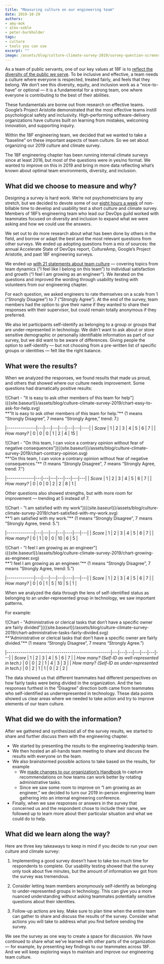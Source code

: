 ```yaml
---
title: "Measuring culture on our engineering team"
date: 2019-10-29
authors:
- amy-mok
- alex-soble
- peter-burkholder
tags:
- culture
- tools you can use
excerpt: ""
image: /assets/blog/culture-climate-survey-2019/survey-question-screenshot.png
---
```


As a team of public servants, one of our key values at 18F is to
[reflect the diversity of the public we
serve](https://handbook.18f.gov/tts-history/#our-values). To be
inclusive and effective, a team needs a culture where everyone is
respected, treated fairly, and feels that they belong. We don’t see this
diversity, equity, and inclusion work as a “nice-to-have” or optional —
it is a fundamental for a strong team, one where everyone is
contributing to the best of their abilities.

These fundamentals are borne out from research on effective teams.
Google’s Project Aristotle demonstrated that the most effective teams instill psychological
safety and inclusivity. High-performing software-delivery organizations have cultures built on
learning from mistakes, welcoming innovation, and supporting inquiry.

Within the 18F engineering team, we decided that we wanted to take a
“baseline” on these important aspects of team culture. So we set about
organizing our 2019 culture and climate survey.

The 18F engineering chapter has been running internal climate surveys
since at least 2016, but most of the questions were in yes/no format. We
wanted to improve on this in 2019 and bring in more data reflecting
what’s known about optimal team environments, diversity, and inclusion.

## What did we choose to measure and why?

Designing a survey is hard work. We’re not psychometricians by any
stretch, but we decided to devote some of our [eight hours a
week](https://handbook.18f.gov/tock/#how-many-hours-am-i-expected-to-bill-per-week)
of non-billable time to develop and usability test a short culture and
climate survey. Members of 18F’s engineering team who lead our DevOps
guild worked with teammates focused on diversity and inclusion to expand
what we were asking and how we could use the answers.

We set out to do more research about what has been done by others in the
field, and borrow or adapt the best and the most relevant questions from
other surveys. We ended up adopting questions from a mix of sources: the
annual Accelerate State of DevOps report, CultureAmp, Google’s Project
Aristotle, and past 18F engineering surveys.

We ended up [with 21 statements about team
culture](https://gist.github.com/alexsoble/305714b7f9bd4bc13af3cc69895b770e)
— covering topics from team dynamics (“I feel like I belong on this
team”) to individual satisfaction and growth (“I feel I am growing as an
engineer”). We iterated on the questions and improved the wording
through usability testing with volunteers from our engineering chapter.

For each question, we asked engineers to rate themselves on a scale from
1 (“Strongly Disagree”) to 7 (“Strongly Agree”). At the end of the
survey, team members had the option to give their name if they wanted to
share their responses with their supervisor, but could remain totally
anonymous if they preferred.

We also let participants self-identify as belonging to a group or groups
that are under-represented in technology. We didn’t want to ask about or
store sensitive demographic or personally identifiable information as
part of our survey, but we did want to be aware of differences. Giving
people the option to self-identify — but not choosing from a pre-written
list of specific groups or identities — felt like the right balance.

## What were the results?

When we analyzed the responses, we found results that made us proud, and
others that showed where our culture needs improvement. Some questions
had dramatically positive results:

<div aria-hidden="true" markdown="1">
![Chart - "It is easy to ask other members of this team for help"]({{site.baseurl}}/assets/blog/culture-climate-survey-2019/chart-easy-to-ask-for-help.svg)
</div>
<div class="usa-sr-only" markdown="1">
**“It is easy to ask other members of this team for help.”** (1 means
“Strongly Disagree”, 7 means “Strongly Agree,” trend: 7.)

|---------------|---|---|---|---|---|---|----|
| *Score*       | 1 | 2 | 3 | 4 | 5 | 6 | 7  |
| *How many?*   | 0 | 0 | 0 | 1 | 2 | 4 | 15 |
</div>
<div aria-hidden="true" markdown="1">
![Chart - "On this team, I can voice a contrary opinion without fear of negative consequences"]({{site.baseurl}}/assets/blog/culture-climate-survey-2019/chart-contrary-opinion.svg)
</div>
<div class="usa-sr-only" markdown="1">
**“On this team, I can voice a contrary opinion without fear of negative
consequences.”** (1 means “Strongly Disagree”, 7 means “Strongly Agree,
trend: 7.”)

|--------------|---|---|---|---|---|---|---|
| *Score*      | 1 | 2 | 3 | 4 | 5 | 6 | 7 |
| *How many?*  | 0 | 0 | 0 | 2 | 2 | 8 | 1 |
</div>

Other questions also showed strengths, but with more room for
improvement — trending at 5 instead of 7.

<div aria-hidden="true" markdown="1">
![Chart - "I am satisfied with my work"]({{site.baseurl}}/assets/blog/culture-climate-survey-2019/chart-satisfied-with-my-work.svg)
</div>
<div class="usa-sr-only" markdown="1">
**“I am satisfied with my work.”** (1 means “Strongly Disagree”, 7 means
“Strongly Agree, trend: 5.”)

|--------------|---|---|---|---|----|---|---|
| *Score*      | 1 | 2 | 3 | 4 | 5  | 6 | 7 |
| *How many?*  | 0 | 1 | 0 | 0 | 10 | 6 | 5 |
</div>
<div aria-hidden="true" markdown="1">
![Chart - "I feel I am growing as an engineer"]({{site.baseurl}}/assets/blog/culture-climate-survey-2019/chart-growing-as-engineer.svg)
</div>
<div class="usa-sr-only" markdown="1">
**“I feel I am growing as an engineer.”** (1 means “Strongly Disagree”,
7 means “Strongly Agree, trend: 5.”)

|--------------|---|---|---|---|----|---|---|
| *Score*      | 1 | 2 | 3 | 4 | 5  | 6 | 7 |
| *How many?*  | 0 | 0 | 1 | 5 | 10 | 5 | 1 |
</div>

When we analyzed the data through the lens of self-identified status as
belonging to an under-represented group in technology, we saw important
patterns.

For example:

<div aria-hidden="true" markdown="1">
![Chart - "Administrative or clerical tasks that don’t have a specific owner are
fairly divided"]({{site.baseurl}}/assets/blog/culture-climate-survey-2019/chart-administrative-tasks-fairly-divided.svg)
</div>
<div class="usa-sr-only" markdown="1">
**“Administrative or clerical tasks that don’t have a specific owner are
fairly divided.”** (1 means “Strongly Disagree”, 7 means “Strongly
Agree.”)

|-----------------------------------------------------|---|---|---|---|---|---|---|
| *Score*                                             | 1 | 2 | 3 | 4 | 5 | 6 | 7 |
| *How many? (Self-ID as well-represented in tech.)*  | 0 | 0 | 2 | 1 | 4 | 3 | 3 |
| *How many? (Self-ID as under-represented in tech.)* | 0 | 2 | 1 | 1 | 0 | 2 | 2 |
</div>

The data showed us that different teammates had different perspectives
on how fairly tasks were being divided in the organization. And the two
responses furthest in the “Disagree” direction both came from teammates
who self-identified as underrepresented in technology. These data points
showed us clear areas where we needed to take action and try to improve
elements of our team culture.

## What did we do with the information?

After we gathered and synthesized all of the survey results, we started
to share and further discuss them with the engineering chapter.

-   We started by presenting the results to the engineering leadership team.
-   We then hosted an all-hands team meeting to share and discuss the results with everyone on the team.
-   We also brainstormed possible actions to take based on the results, for example
    -   We [made changes to our organization’s Handbook](https://handbook.18f.gov/leading-projects/#rotating-tasks-among-teammates) to capture recommendations on how teams can work better by rotating administrative tasks.
    -   Since we saw some room to improve on “I am growing as an engineer,” we decided to turn our 2019 in-person engineering team gathering into an internal engineering conference.
-   Finally, when we saw responses or answers in the survey that concerned us and the respondent chose to include their name, we followed up to learn more about their particular situation and what we could do to help.

## What did we learn along the way?

Here are three key takeaways to keep in mind if you decide to run your
own culture and climate survey:

1.  Implementing a good survey doesn’t have to take too much time for respondents to complete. Our usability testing showed that the survey only took about five minutes, but the amount of information we got from the survey was tremendous.

2.  Consider letting team members anonymously self-identify as belonging to under-represented groups in technology. This can give you a more nuanced understanding without asking teammates potentially sensitive questions about their identities.

3.  Follow-up actions are key. Make sure to plan time when the entire team can gather to share and discuss the results of the survey. Consider what actions you will take to address what you find before sending the survey.

We see the survey as one way to create a space for discussion. We have continued to share what we’ve learned with other parts of the organization — for example, by presenting key findings to our teammates across 18F. And we will keep exploring ways to maintain and improve our engineering team culture.

